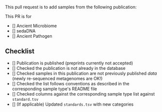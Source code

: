 <!-- Thank you for contributing to AncientMetagenomeDir Please fill in the information below-->

This pull request is to add samples from the following publication:

<!-- Replace this comment with citation-->

This PR is for

- [] Ancient Microbiome
- [] sedaDNA
- [] Ancient Pathogen

## Checklist

- [] Publication is published (preprints currently not accepted)
- [] Checked the publication is not already in the database
- [] Checked samples in this publication are not previously published _data_ (newly re-sequenced metagenomes are OK!) 
- [] Checked the list follows conventions as described in the corresponding sample type's README file
- [] Checked columns against the corresponding sample type list against `standard.tsv`
- [] (If applicable) Updated `standards.tsv` with new categories 

